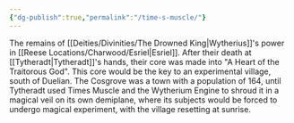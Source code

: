 ```yaml
---
{"dg-publish":true,"permalink":"/time-s-muscle/"}
---
```


The remains of [[Deities/Divinities/The Drowned King\|Wytherius]]'s power in [[Reese Locations/Charwood/Esriel\|Esriel]]. After their death at [[Tytheradt\|Tytheradt]]'s hands, their core was made into "A Heart of the Traitorous God". This core would be the key to an experimental village, south of Duelian. The Cosgrove was a town with a population of 164, until Tytheradt used Times Muscle and the Wytherium Engine to shroud it in a magical veil on its own demiplane, where its subjects would be forced to undergo magical experiment, with the village resetting at sunrise. 